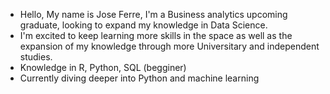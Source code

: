 - Hello, My name is Jose Ferre, I'm a Business analytics upcoming graduate, looking to expand my knowledge in Data Science. 
- I'm excited to keep learning more skills in the space as well as the expansion of my knowledge through more Universitary and independent studies.  
- Knowledge in R, Python, SQL (begginer)
- Currently diving deeper into Python and machine learning

